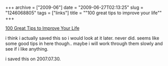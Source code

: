 +++
archive = ["2009-06"]
date = "2009-06-27T02:13:25"
slug = "1246068805"
tags = ["links"]
title = "\"100 great tips to improve your life\""
+++

[100 Great Tips to Improve Your Life][1]

i think i actually saved this so i would look at it later. never did.
seems like some good tips in here though.. maybe i will work through them
slowly and see if i like anything.

i saved this on 2007.07.30.

[1]: http://liferemix.net/100-great-tips-improve-your-life

